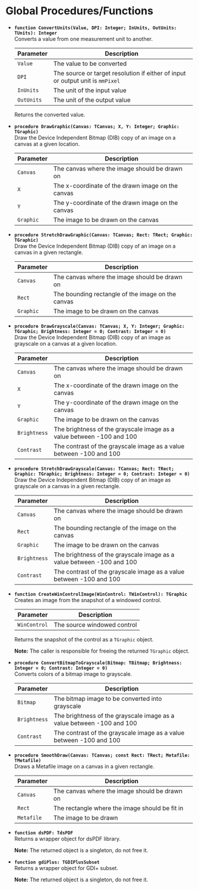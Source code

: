 Global Procedures/Functions
===========================


- **`function ConvertUnits(Value, DPI: Integer; InUnits, OutUnits: TUnits): Integer`** \
  Converts a value from one measurement unit to another.

  | Parameter    | Description                                                                    |
  |--------------|--------------------------------------------------------------------------------|
  | `Value`      | The value to be converted                                                      |
  | `DPI`        | The source or target resolution if either of input or output unit is `mmPixel` |
  | `InUnits`    | The unit of the input value                                                    |
  | `OutUnits`   | The unit of the output value                                                   |

  Returns the converted value.

- **`procedure DrawGraphic(Canvas: TCanvas; X, Y: Integer; Graphic: TGraphic)`** \
  Draw the Device Independent Bitmap (DIB) copy of an image on a canvas at a given location.

  | Parameter    | Description                                                                    |
  |--------------|--------------------------------------------------------------------------------|
  | `Canvas`     | The canvas where the image should be drawn on                                  |
  | `X`          | The x-coordinate of the drawn image on the canvas                              |
  | `Y`          | The y-coordinate of the drawn image on the canvas                              |
  | `Graphic`    | The image to be drawn on the canvas                                            |

- **`procedure StretchDrawGraphic(Canvas: TCanvas; Rect: TRect; Graphic: TGraphic)`** \
  Draw the Device Independent Bitmap (DIB) copy of an image on a canvas in a given rectangle.

  | Parameter    | Description                                                                    |
  |--------------|--------------------------------------------------------------------------------|
  | `Canvas`     | The canvas where the image should be drawn on                                  |
  | `Rect`       | The bounding rectangle of the image on the canvas                              |
  | `Graphic`    | The image to be drawn on the canvas                                            |

- **`procedure DrawGrayscale(Canvas: TCanvas; X, Y: Integer; Graphic: TGraphic; Brightness: Integer = 0; Contrast: Integer = 0)`** \
  Draw the Device Independent Bitmap (DIB) copy of an image as grayscale on a canvas at a given location.

  | Parameter    | Description                                                                    |
  |--------------|--------------------------------------------------------------------------------|
  | `Canvas`     | The canvas where the image should be drawn on                                  |
  | `X`          | The x-coordinate of the drawn image on the canvas                              |
  | `Y`          | The y-coordinate of the drawn image on the canvas                              |
  | `Graphic`    | The image to be drawn on the canvas                                            |
  | `Brightness` | The brightness of the grayscale image as a value between -100 and 100          |
  | `Contrast`   | The contrast of the grayscale image as a value between -100 and 100            |

- **`procedure StretchDrawGrayscale(Canvas: TCanvas; Rect: TRect; Graphic: TGraphic; Brightness: Integer = 0; Contrast: Integer = 0)`** \
  Draw the Device Independent Bitmap (DIB) copy of an image as grayscale on a canvas in a given rectangle.

  | Parameter    | Description                                                                    |
  |--------------|--------------------------------------------------------------------------------|
  | `Canvas`     | The canvas where the image should be drawn on                                  |
  | `Rect`       | The bounding rectangle of the image on the canvas                              |
  | `Graphic`    | The image to be drawn on the canvas                                            |
  | `Brightness` | The brightness of the grayscale image as a value between -100 and 100          |
  | `Contrast`   | The contrast of the grayscale image as a value between -100 and 100            |

- **`function CreateWinControlImage(WinControl: TWinControl): TGraphic`** \
  Creates an image from the snapshot of a windowed control.

  | Parameter    | Description                                                                    |
  |--------------|--------------------------------------------------------------------------------|
  | `WinControl` | The source windowed control                                                    |

  Returns the snapshot of the control as a `TGraphic` object.

  **Note:** The caller is responsible for freeing the returned `TGraphic` object.

- **`procedure ConvertBitmapToGrayscale(Bitmap: TBitmap; Brightness: Integer = 0; Contrast: Integer = 0)`** \
  Converts colors of a bitmap image to grayscale.

  | Parameter    | Description                                                                    |
  |--------------|--------------------------------------------------------------------------------|
  | `Bitmap`     | The bitmap image to be converted into grayscale                                |
  | `Brightness` | The brightness of the grayscale image as a value between -100 and 100          |
  | `Contrast`   | The contrast of the grayscale image as a value between -100 and 100            |

- **`procedure SmoothDraw(Canvas: TCanvas; const Rect: TRect; Metafile: TMetafile)`** \
  Draws a Metafile image on a canvas in a given rectangle.

  | Parameter    | Description                                                                    |
  |--------------|--------------------------------------------------------------------------------|
  | `Canvas`     | The canvas where the image should be drawn on                                  |
  | `Rect`       | The rectangle where the image should be fit in                                 |
  | `Metafile`   | The image to be drawn                                                          |

- **`function dsPDF: TdsPDF`** \
  Returns a wrapper object for dsPDF library. 
  
  **Note:** The returned object is a singleton, do not free it.

- **`function gdiPlus: TGDIPlusSubset`** \
  Returns a wrapper object for GDI+ subset.

  **Note:** The returned object is a singleton, do not free it.
